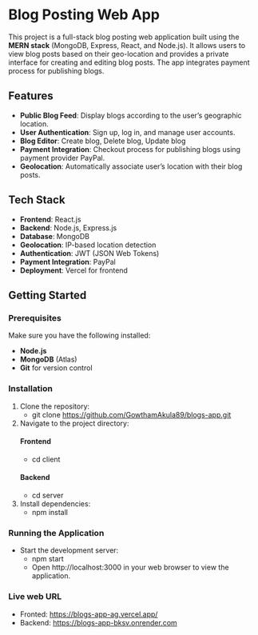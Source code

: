 # Blog Posting Web App

This project is a full-stack blog posting web application built using the **MERN stack** (MongoDB, Express, React, and Node.js). It allows users to view blog posts based on their geo-location and provides a private interface for creating and editing blog posts. The app integrates payment process for publishing blogs.

## Features

* **Public Blog Feed**: Display blogs according to the user’s geographic location.
* **User Authentication**: Sign up, log in, and manage user accounts.
* **Blog Editor**: Create blog, Delete blog, Update blog
* **Payment Integration**: Checkout process for publishing blogs using payment provider PayPal.
* **Geolocation**: Automatically associate user’s location with their blog posts.

## Tech Stack

* **Frontend**: React.js
* **Backend**: Node.js, Express.js
* **Database**: MongoDB
* **Geolocation**: IP-based location detection
* **Authentication**: JWT (JSON Web Tokens)
* **Payment Integration**: PayPal
* **Deployment**: Vercel for frontend


## Getting Started

### Prerequisites

Make sure you have the following installed:

* **Node.js**
* **MongoDB**  (Atlas)
* **Git** for version control


### Installation

1. Clone the repository:
   - git clone https://github.com/GowthamAkula89/blogs-app.git
2. Navigate to the project directory:
    #### Frontend
    - cd client
    #### Backend
    - cd server
3. Install dependencies:
    - npm install
### Running the Application
- Start the development server:
    - npm start
    - Open http://localhost:3000 in your web browser to view the application.


### Live web URL
- Fronted: https://blogs-app-ag.vercel.app/
- Backend: https://blogs-app-bksv.onrender.com